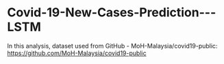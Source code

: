# Covid-19-New-Cases-Prediction---LSTM

In this analysis, dataset used from GitHub - MoH-Malaysia/covid19-public: https://github.com/MoH-Malaysia/covid19-public
